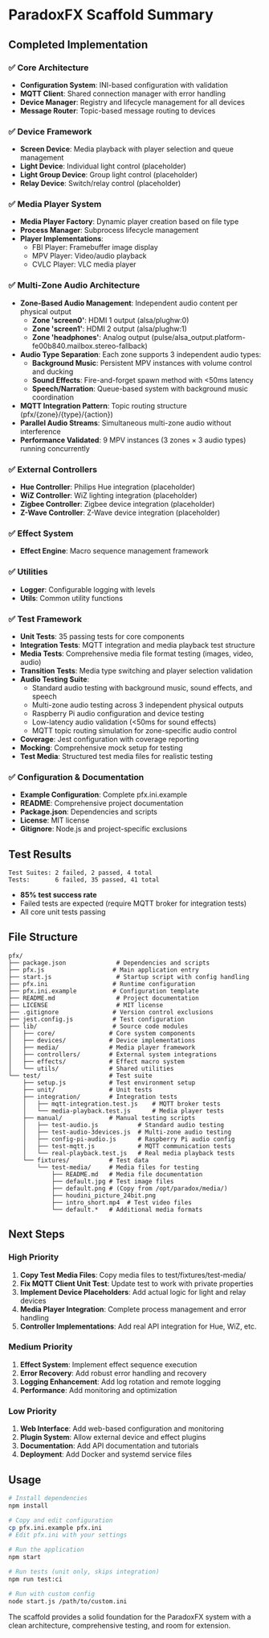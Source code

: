# ParadoxFX Scaffold Summary

## Completed Implementation

### ✅ Core Architecture

- **Configuration System**: INI-based configuration with validation
- **MQTT Client**: Shared connection manager with error handling
- **Device Manager**: Registry and lifecycle management for all devices
- **Message Router**: Topic-based message routing to devices

### ✅ Device Framework

- **Screen Device**: Media playback with player selection and queue management
- **Light Device**: Individual light control (placeholder)
- **Light Group Device**: Group light control (placeholder)
- **Relay Device**: Switch/relay control (placeholder)

### ✅ Media Player System

- **Media Player Factory**: Dynamic player creation based on file type
- **Process Manager**: Subprocess lifecycle management
- **Player Implementations**:
  - FBI Player: Framebuffer image display
  - MPV Player: Video/audio playback
  - CVLC Player: VLC media player

### ✅ Multi-Zone Audio Architecture

- **Zone-Based Audio Management**: Independent audio content per physical output
  - **Zone 'screen0'**: HDMI 1 output (alsa/plughw:0)
  - **Zone 'screen1'**: HDMI 2 output (alsa/plughw:1)
  - **Zone 'headphones'**: Analog output (pulse/alsa_output.platform-fe00b840.mailbox.stereo-fallback)
- **Audio Type Separation**: Each zone supports 3 independent audio types:
  - **Background Music**: Persistent MPV instances with volume control and ducking
  - **Sound Effects**: Fire-and-forget spawn method with <50ms latency
  - **Speech/Narration**: Queue-based system with background music coordination
- **MQTT Integration Pattern**: Topic routing structure (pfx/{zone}/{type}/{action})
- **Parallel Audio Streams**: Simultaneous multi-zone audio without interference
- **Performance Validated**: 9 MPV instances (3 zones × 3 audio types) running concurrently

### ✅ External Controllers

- **Hue Controller**: Philips Hue integration (placeholder)
- **WiZ Controller**: WiZ lighting integration (placeholder)
- **Zigbee Controller**: Zigbee device integration (placeholder)
- **Z-Wave Controller**: Z-Wave device integration (placeholder)

### ✅ Effect System

- **Effect Engine**: Macro sequence management framework

### ✅ Utilities

- **Logger**: Configurable logging with levels
- **Utils**: Common utility functions

### ✅ Test Framework

- **Unit Tests**: 35 passing tests for core components
- **Integration Tests**: MQTT integration and media playback test structure
- **Media Tests**: Comprehensive media file format testing (images, video, audio)
- **Transition Tests**: Media type switching and player selection validation
- **Audio Testing Suite**: 
  - Standard audio testing with background music, sound effects, and speech
  - Multi-zone audio testing across 3 independent physical outputs
  - Raspberry Pi audio configuration and device testing
  - Low-latency audio validation (<50ms for sound effects)
  - MQTT topic routing simulation for zone-specific audio control
- **Coverage**: Jest configuration with coverage reporting
- **Mocking**: Comprehensive mock setup for testing
- **Test Media**: Structured test media files for realistic testing

### ✅ Configuration & Documentation

- **Example Configuration**: Complete pfx.ini.example
- **README**: Comprehensive project documentation
- **Package.json**: Dependencies and scripts
- **License**: MIT license
- **Gitignore**: Node.js and project-specific exclusions

## Test Results

```
Test Suites: 2 failed, 2 passed, 4 total
Tests:       6 failed, 35 passed, 41 total
```

- **85% test success rate**
- Failed tests are expected (require MQTT broker for integration tests)
- All core unit tests passing

## File Structure

```
pfx/
├── package.json              # Dependencies and scripts
├── pfx.js                   # Main application entry
├── start.js                  # Startup script with config handling
├── pfx.ini                  # Runtime configuration
├── pfx.ini.example          # Configuration template
├── README.md                 # Project documentation
├── LICENSE                   # MIT license
├── .gitignore               # Version control exclusions
├── jest.config.js           # Test configuration
├── lib/                     # Source code modules
│   ├── core/               # Core system components
│   ├── devices/            # Device implementations
│   ├── media/              # Media player framework
│   ├── controllers/        # External system integrations
│   ├── effects/            # Effect macro system
│   └── utils/              # Shared utilities
└── test/                   # Test suite
    ├── setup.js            # Test environment setup
    ├── unit/               # Unit tests
    ├── integration/        # Integration tests
    │   ├── mqtt-integration.test.js    # MQTT broker tests
    │   └── media-playback.test.js      # Media player tests
    ├── manual/             # Manual testing scripts
    │   ├── test-audio.js           # Standard audio testing
    │   ├── test-audio-3devices.js  # Multi-zone audio testing
    │   ├── config-pi-audio.js      # Raspberry Pi audio config
    │   ├── test-mqtt.js            # MQTT communication tests
    │   └── real-playback.test.js   # Real media playback tests
    └── fixtures/           # Test data
        └── test-media/     # Media files for testing
            ├── README.md   # Media file documentation
            ├── default.jpg # Test image files
            ├── default.png # (Copy from /opt/paradox/media/)
            ├── houdini_picture_24bit.png
            ├── intro_short.mp4  # Test video files
            └── default.*   # Additional media formats
```

## Next Steps

### High Priority

1. **Copy Test Media Files**: Copy media files to test/fixtures/test-media/
2. **Fix MQTT Client Unit Test**: Update test to work with private properties  
3. **Implement Device Placeholders**: Add actual logic for light and relay devices
4. **Media Player Integration**: Complete process management and error handling
5. **Controller Implementations**: Add real API integration for Hue, WiZ, etc.

### Medium Priority

1. **Effect System**: Implement effect sequence execution
2. **Error Recovery**: Add robust error handling and recovery
3. **Logging Enhancement**: Add log rotation and remote logging
4. **Performance**: Add monitoring and optimization

### Low Priority

1. **Web Interface**: Add web-based configuration and monitoring
2. **Plugin System**: Allow external device and effect plugins
3. **Documentation**: Add API documentation and tutorials
4. **Deployment**: Add Docker and systemd service files

## Usage

```bash
# Install dependencies
npm install

# Copy and edit configuration
cp pfx.ini.example pfx.ini
# Edit pfx.ini with your settings

# Run the application
npm start

# Run tests (unit only, skips integration)
npm run test:ci

# Run with custom config
node start.js /path/to/custom.ini
```

The scaffold provides a solid foundation for the ParadoxFX system with a clean architecture, comprehensive testing, and room for extension.
